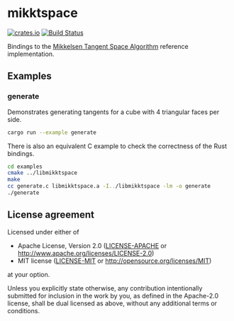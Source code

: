 # mikktspace

[![crates.io](https://img.shields.io/crates/v/mikktspace.svg)](https://crates.io/crates/mikktspace)
[![Build Status](https://travis-ci.org/gltf-rs/mikktspace.svg?branch=master)](https://travis-ci.org/gltf-rs/mikktspace)

Bindings to the [Mikkelsen Tangent Space Algorithm](https://en.blender.org/index.php/Dev:Shading/Tangent_Space_Normal_Maps) reference implementation.

## Examples

### generate

Demonstrates generating tangents for a cube with 4 triangular faces per side.

```sh
cargo run --example generate
```

There is also an equivalent C example to check the correctness of the Rust bindings.

```sh
cd examples
cmake ../libmikktspace
make
cc generate.c libmikktspace.a -I../libmikktspace -lm -o generate
./generate
```

## License agreement

Licensed under either of

 * Apache License, Version 2.0
   ([LICENSE-APACHE](LICENSE-APACHE) or http://www.apache.org/licenses/LICENSE-2.0)
 * MIT license
   ([LICENSE-MIT](LICENSE-MIT) or http://opensource.org/licenses/MIT)

at your option.

Unless you explicitly state otherwise, any contribution intentionally submitted
for inclusion in the work by you, as defined in the Apache-2.0 license, shall be
dual licensed as above, without any additional terms or conditions.
